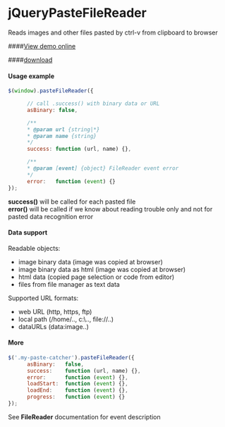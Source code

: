 jQueryPasteFileReader
====================

Reads images and other files pasted by ctrl-v from clipboard to browser

####<a href="http://htmlpreview.github.io/?https://github.com/el-fuego/images-to-sites-previews/blob/master/index.html">View demo online</a>

####<a href="https://github.com/el-fuego//blob/master/biuld/jqueryPasteFileReader.js">download</a>




#### Usage example
```js
$(window).pasteFileReader({

      // call .success() with binary data or URL
      asBinary: false,

      /**
      * @param url {string|*}
      * @param name {string}
      */
      success: function (url, name) {},

      /**
      * @param [event] {object} FileReader event error
      */
      error:   function (event) {}
});
```
**success()** will be called for each pasted file<br>
**error()**   will be called if we know about reading trouble only and not for pasted data recognition error



#### Data support

Readable objects:
 * image binary data (image was copied at browser)
 * image binary data as html (image was copied at browser)
 * html data (copied page selection or code from editor)
 * files from file manager as text data

Supported URL formats:
 * web URL (http, https, ftp)
 * local path (/home/.., c:\\.., file://..)
 * dataURLs (data:image..)




#### More
```js
$('.my-paste-catcher').pasteFileReader({
      asBinary:   false,
      success:    function (url, name) {},
      error:      function (event) {},
      loadStart:  function (event) {},
      loadEnd:    function (event) {},
      progress:   function (event) {}
});
```
See **FileReader** documentation for event description

